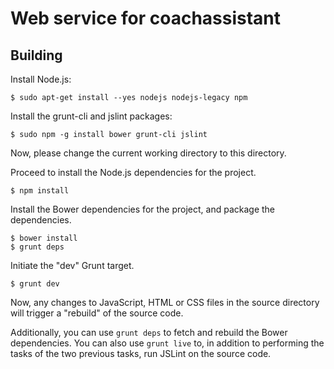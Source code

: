# Web service for coachassistant

## Building

Install Node.js:

    $ sudo apt-get install --yes nodejs nodejs-legacy npm

Install the grunt-cli and jslint packages:

    $ sudo npm -g install bower grunt-cli jslint

Now, please change the current working directory to this directory.

Proceed to install the Node.js dependencies for the project.

    $ npm install

Install the Bower dependencies for the project, and package the dependencies.

    $ bower install
    $ grunt deps

Initiate the "dev" Grunt target.

    $ grunt dev

Now, any changes to JavaScript, HTML or CSS files in the source directory will
trigger a "rebuild" of the source code.

Additionally, you can use <code>grunt deps</code> to fetch and rebuild the
Bower dependencies. You can also use <code>grunt live</code> to, in addition to
performing the tasks of the two previous tasks, run JSLint on the source code.